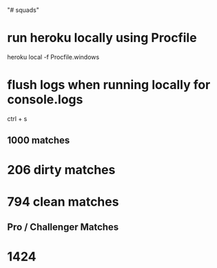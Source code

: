 "# squads" 


# run heroku locally using Procfile
heroku local -f Procfile.windows

# flush logs when running locally for console.logs
ctrl + s



## 1000 matches
# 206 dirty matches
# 794 clean matches


## Pro / Challenger Matches
# 1424
